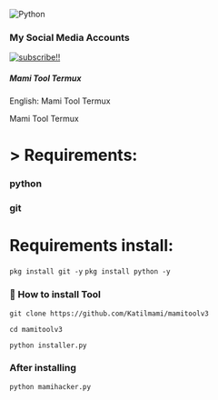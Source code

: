 ![Python](https://img.shields.io/badge/python-3670A0?style=for-the-badge&logo=python&logoColor=ffdd54)

### My Social Media Accounts
[![subscribe!!](https://img.shields.io/badge/YouTube-%23FF0000.svg?logo=YouTube&logoColor=white)](https://youtube.com/@katilmami1473) 

##### Mami Tool Termux

English: Mami Tool Termux


Mami Tool Termux







# > Requirements:


### python

### git




# Requirements install:

`pkg install git -y`
`pkg install python -y`

### 📌 How to install Tool



`git clone https://github.com/Katilmami/mamitoolv3`

```cd mamitoolv3```

`python installer.py`

### After installing

`python mamihacker.py`



